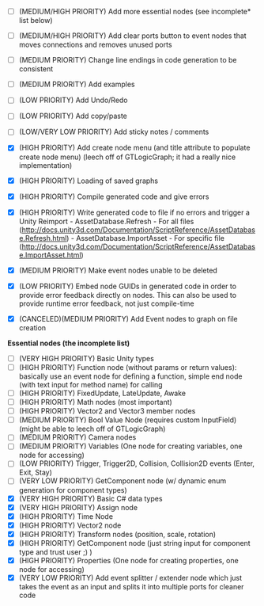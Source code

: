 - [ ] (MEDIUM/HIGH PRIORITY) Add more essential nodes (see incomplete* list below)
- [ ] (MEDIUM/HIGH PRIORITY) Add clear ports button to event nodes that moves connections and removes unused ports
- [ ] (MEDIUM PRIORITY) Change line endings in code generation to be consistent
- [ ] (MEDIUM PRIORITY) Add examples 
- [ ] (LOW PRIORITY) Add Undo/Redo
- [ ] (LOW PRIORITY) Add copy/paste
- [ ] (LOW/VERY LOW PRIORITY) Add sticky notes / comments
- [x] (HIGH PRIORITY) Add create node menu (and title attribute to populate create node menu) (leech off of GTLogicGraph; it had a really nice implementation)
- [x] (HIGH PRIORITY) Loading of saved graphs
- [x] (HIGH PRIORITY) Compile generated code and give errors
- [x] (HIGH PRIORITY) Write generated code to file if no errors and trigger a Unity Reimport
        - AssetDatabase.Refresh - For all files (http://docs.unity3d.com/Documentation/ScriptReference/AssetDatabase.Refresh.html)
        - AssetDatabase.ImportAsset - For specific file (http://docs.unity3d.com/Documentation/ScriptReference/AssetDatabase.ImportAsset.html)
- [x] (MEDIUM PRIORITY) Make event nodes unable to be deleted
- [x] (LOW PRIORITY) Embed node GUIDs in generated code in order to provide error feedback directly on nodes. This can also be used to provide runtime error feedback, not just compile-time
- [x] (CANCELED)(MEDIUM PRIORITY) Add Event nodes to graph on file creation


**Essential nodes (the incomplete list)**
- [ ] (VERY HIGH PRIORITY) Basic Unity types
- [ ] (HIGH PRIORITY) Function node (without params or return values): basically use an event node for defining a function, simple end node (with text input for method name) for calling
- [ ] (HIGH PRIORITY) FixedUpdate, LateUpdate, Awake
- [ ] (HIGH PRIORITY) Math nodes (most important)
- [ ] (HIGH PRIORITY) Vector2 and Vector3 member nodes
- [ ] (MEDIUM PRIORITY) Bool Value Node (requires custom InputField) (might be able to leech off of GTLogicGraph)
- [ ] (MEDIUM PRIORITY) Camera nodes
- [ ] (MEDIUM PRIORITY) Variables (One node for creating variables, one node for accessing)
- [ ] (LOW PRIORITY) Trigger, Trigger2D, Collision, Collision2D events (Enter, Exit, Stay)
- [ ] (VERY LOW PRIORITY) GetComponent node (w/ dynamic enum generation for component types)
- [x] (VERY HIGH PRIORITY) Basic C# data types
- [x] (VERY HIGH PRIORITY) Assign node
- [x] (HIGH PRIORITY) Time Node
- [x] (HIGH PRIORITY) Vector2 node
- [x] (HIGH PRIORITY) Transform nodes (position, scale, rotation)
- [x] (HIGH PRIORITY) GetComponent node (just string input for component type and trust user ;) )
- [x] (HIGH PRIORITY) Properties (One node for creating properties, one node for accessing)
- [x] (VERY LOW PRIORITY) Add event splitter / extender node which just takes the event as an input and splits it into multiple ports for cleaner code
